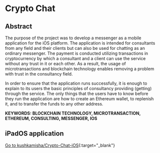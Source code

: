 # Crypto Chat
## Abstract
The purpose of the project was to develop a messenger as a mobile application for the iOS platform. The application is intended for consultants from any field and their clients but can also be used for chatting as an ordinary messenger. The payment is conducted utilizing transactions in cryptocurrency by which a consultant and a client can use the service without any trust in it or each other. As a result, the usage of microtransactions and blockchain technology enables removing a problem with trust in the consultancy field.

In order to ensure that the application runs successfully, it is enough to explain to its users the basic principles of consultancy providing (getting) through the service. The only things that the users have to know before they run the application are how to create an Ethereum wallet, to replenish it, and to transfer the funds to any other address.

**KEYWORDS: BLOCKCHAIN TECHNOLOGY, MICROTRANSACTION, ETHEREUM, CONSULTING, MESSENGER, IOS**

## iPadOS application
[Go to kushkamisha/Crypto-Chat-iOS](https://github.com/kushkamisha/CryptoChat-iOS){:target="_blank"}